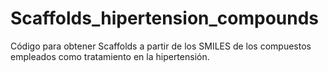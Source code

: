 # Scaffolds_hipertension_compounds
Código para obtener Scaffolds a partir de los SMILES de los compuestos empleados como tratamiento en la hipertensión.
